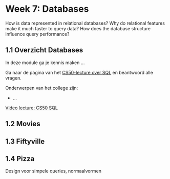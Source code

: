 # Week 7: Databases

How is data represented in relational databases? Why do relational features make it much faster to query data? How does the database structure influence query performance? 

## 1.1 Overzicht Databases

In deze module ga je kennis maken ...

Ga naar de pagina van het [CS50-lecture over SQL](/cs50t/web) en beantwoord alle vragen.

Onderwerpen van het college zijn:

- ...

[Video lecture: CS50 SQL](/cs50/sql)

## 1.2 Movies

## 1.3 Fiftyville

## 1.4 Pizza

Design voor simpele queries, normaalvormen

